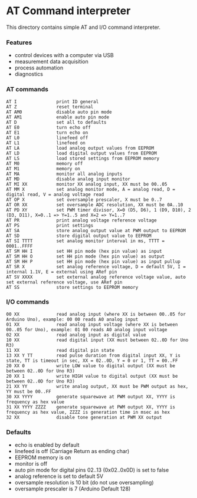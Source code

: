 # AT Command interpreter

This directory contains simple AT and I/O command interpreter.

### Features

  - control devices with a computer via USB
  - measurement data acquisition
  - process automation
  - diagnostics

### AT commands

    AT I               print ID general
    AT Z               reset terminal
    AT AM0             disable auto pin mode
    AT AM1             enable auto pin mode
    AT D               set all to defaults
    AT E0              turn echo off
    AT E1              turn echo on
    AT L0              linefeed off
    AT L1              linefeed on
    AT LA              load analog output values from EEPROM
    AT LD              load digital output values from EEPROM
    AT LS              load stored settings from EEPROM memory
    AT M0              memory off
    AT M1              memory on
    AT MA              monitor all analog inputs
    AT MD              disable analog input monitor
    AT MI XX           monitor XX analog input, XX must be 00..05
    AT MM X            set analog monitor mode, A = analog read, D = digital read, V = analog voltage read
    AT OP X            set oversample prescaler, X must be 0..7
    AT OR XX           set oversample ADC resolution, XX must be 0A..10
    AT PD XY           set PWM timer divisor, X=0 (D5, D6), 1 (D9, D10), 2 (D3, D11), X=0..1 => Y=1..5 and X=2 => Y=1..7
    AT PR              print analog voltage reference voltage
    AT PS              print settings
    AT SA              store analog output value at PWM output to EEPROM
    AT SD              store digital output value to EEPROM
    AT SI TTTT         set analog monitor interval in ms, TTTT = 0001..FFFF
    AT SM HH I         set HH pin mode (hex pin value) as input
    AT SM HH O         set HH pin mode (hex pin value) as output
    AT SM HH P         set HH pin mode (hex pin value) as input pullup
    AT SR X            set analog reference voltage, D = default 5V, I = internal 1.1V, E = external using ARef pin
    AT SV XXXX         set external analog reference voltage value, auto set external reference voltage, use ARef pin
    AT SS              store settings to EEPROM memory

### I/O commands

    00 XX              read analog input (where XX is between 00..05 for Arduino Uno), example: 00 00 reads A0 analog input
    01 XX              read analog input voltage (where XX is between 00..05 for Uno), example: 01 00 reads A0 analog input voltage
    02 XX              read analog input as digital value
    10 XX              read digital input (XX must between 02..0D for Uno R3)
    11 XX              read digital pin state
    13 XX Y TT         read pulse duration from digital input XX, Y is state, TT is timeout in sec, XX = 02..0D, Y = 0 or 1, TT = 00..FF
    20 XX 0            write LOW value to digital output (XX must be between 02..0D for Uno R3)
    20 XX 1            write HIGH value to digital output (XX must be between 02..0D for Uno R3)
    21 XX YY           write analog output, XX must be PWM output as hex, YY must be 00..FF
    30 XX YYYY         generate squarewave at PWM output XX, YYYY is frequency as hex value
    31 XX YYYY ZZZZ    generate squarewave at PWM output XX, YYYY is frequency as hex value, ZZZZ is generation time in msec as hex
    32 XX              disable tone generation at PWM XX output

### Defaults

  - echo is enabled by default
  - linefeed is off (Carriage Return as ending char)
  - EEPROM memory is on
  - monitor is off
  - auto pin mode for digital pins 02..13 (0x02..0x0D) is set to false
  - analog reference is set to default 5V
  - oversample resolution is 10 bit (do not use oversampling)
  - oversample prescaler is 7 (Arduino Default 128)